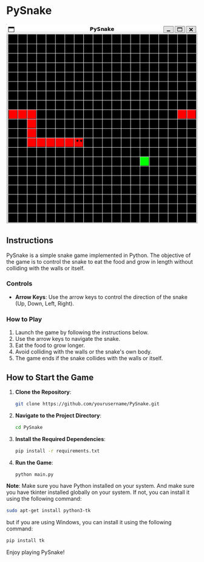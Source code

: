 # PySnake

![alt text](image.png)

## Instructions

PySnake is a simple snake game implemented in Python. The objective of the game is to control the snake to eat the food and grow in length without colliding with the walls or itself.

### Controls
- **Arrow Keys**: Use the arrow keys to control the direction of the snake (Up, Down, Left, Right).

### How to Play
1. Launch the game by following the instructions below.
2. Use the arrow keys to navigate the snake.
3. Eat the food to grow longer.
4. Avoid colliding with the walls or the snake's own body.
5. The game ends if the snake collides with the walls or itself.

## How to Start the Game

1. **Clone the Repository**:
    ```sh
    git clone https://github.com/yourusername/PySnake.git
    ```
2. **Navigate to the Project Directory**:
    ```sh
    cd PySnake
    ```
3. **Install the Required Dependencies**:
    ```sh
    pip install -r requirements.txt
    ```
4. **Run the Game**:
    ```sh
    python main.py
    ```

**Note**: Make sure you have Python installed on your system. And make sure you have tkinter installed globally on your system. If not, you can install it using the following command:
```sh
sudo apt-get install python3-tk
```

but if you are using Windows, you can install it using the following command:
```sh
pip install tk
```

Enjoy playing PySnake!